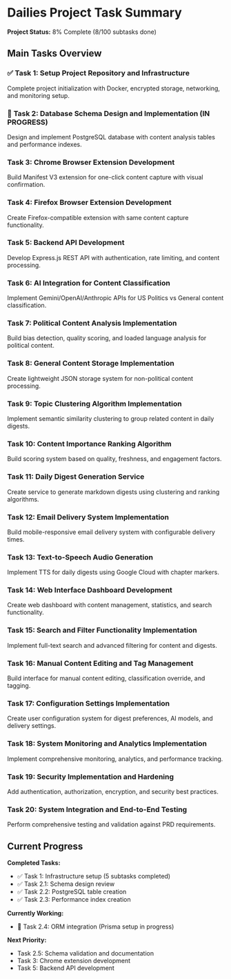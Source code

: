 # Dailies Project Task Summary

**Project Status:** 8% Complete (8/100 subtasks done)

## Main Tasks Overview

### ✅ **Task 1: Setup Project Repository and Infrastructure**
Complete project initialization with Docker, encrypted storage, networking, and monitoring setup.

### 🔄 **Task 2: Database Schema Design and Implementation** (IN PROGRESS)
Design and implement PostgreSQL database with content analysis tables and performance indexes.

### **Task 3: Chrome Browser Extension Development**
Build Manifest V3 extension for one-click content capture with visual confirmation.

### **Task 4: Firefox Browser Extension Development** 
Create Firefox-compatible extension with same content capture functionality.

### **Task 5: Backend API Development**
Develop Express.js REST API with authentication, rate limiting, and content processing.

### **Task 6: AI Integration for Content Classification**
Implement Gemini/OpenAI/Anthropic APIs for US Politics vs General content classification.

### **Task 7: Political Content Analysis Implementation**
Build bias detection, quality scoring, and loaded language analysis for political content.

### **Task 8: General Content Storage Implementation**
Create lightweight JSON storage system for non-political content processing.

### **Task 9: Topic Clustering Algorithm Implementation**
Implement semantic similarity clustering to group related content in daily digests.

### **Task 10: Content Importance Ranking Algorithm**
Build scoring system based on quality, freshness, and engagement factors.

### **Task 11: Daily Digest Generation Service**
Create service to generate markdown digests using clustering and ranking algorithms.

### **Task 12: Email Delivery System Implementation**
Build mobile-responsive email delivery system with configurable delivery times.

### **Task 13: Text-to-Speech Audio Generation**
Implement TTS for daily digests using Google Cloud with chapter markers.

### **Task 14: Web Interface Dashboard Development**
Create web dashboard with content management, statistics, and search functionality.

### **Task 15: Search and Filter Functionality Implementation**
Implement full-text search and advanced filtering for content and digests.

### **Task 16: Manual Content Editing and Tag Management**
Build interface for manual content editing, classification override, and tagging.

### **Task 17: Configuration Settings Implementation**
Create user configuration system for digest preferences, AI models, and delivery settings.

### **Task 18: System Monitoring and Analytics Implementation**
Implement comprehensive monitoring, analytics, and performance tracking.

### **Task 19: Security Implementation and Hardening**
Add authentication, authorization, encryption, and security best practices.

### **Task 20: System Integration and End-to-End Testing**
Perform comprehensive testing and validation against PRD requirements.

## Current Progress

**Completed Tasks:**
- ✅ Task 1: Infrastructure setup (5 subtasks completed)
- ✅ Task 2.1: Schema design review
- ✅ Task 2.2: PostgreSQL table creation  
- ✅ Task 2.3: Performance index creation

**Currently Working:**
- 🔄 Task 2.4: ORM integration (Prisma setup in progress)

**Next Priority:**
- Task 2.5: Schema validation and documentation
- Task 3: Chrome extension development
- Task 5: Backend API development